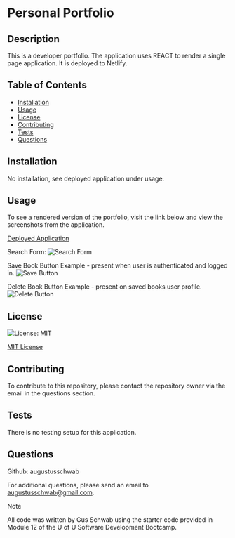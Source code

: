 # Personal Portfolio

## Description
This is a developer portfolio. The application uses REACT to render a single page application. It is deployed to Netlify.

## Table of Contents
  - [Installation](#installation)
  - [Usage](#usage)
  - [License](#license)
  - [Contributing](#contributing)
  - [Tests](#tests)
  - [Questions](#questions)
  
## Installation
No installation, see deployed application under usage.

## Usage
To see a rendered version of the portfolio, visit the link below and view the screenshots from the application.

  [Deployed Application](https://book-search-engine-9ms1.onrender.com)

Search Form:
 ![Search Form](Assets/Home-screen.png) 

Save Book Button Example - present when user is authenticated and logged in.
![Save Button](Assets/Save-book.png)

Delete Book Button Example - present on saved books user profile.
![Delete Button](Assets/Delete-button.png)

## License
  ![License: MIT](https://img.shields.io/badge/License-MIT-yellow.svg)

[MIT License](https://opensource.org/licenses/MIT)
  
## Contributing
  To contribute to this repository, please contact the repository owner via the email in the questions section.
  
## Tests
  There is no testing setup for this application. 
  
## Questions
  Github: augustusschwab
  
  For additional questions, please send an email to augustusschwab@gmail.com.
  
  
> [!NOTE]
  >All code was written by Gus Schwab using the starter code provided in Module 12 of the U of U Software Development Bootcamp.
